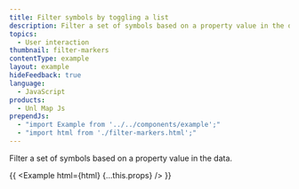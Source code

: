 ```yaml
---
title: Filter symbols by toggling a list
description: Filter a set of symbols based on a property value in the data.
topics:
  - User interaction
thumbnail: filter-markers
contentType: example
layout: example
hideFeedback: true
language:
  - JavaScript
products:
  - Unl Map Js
prependJs:
  - "import Example from '../../components/example';"
  - "import html from './filter-markers.html';"
---
```


Filter a set of symbols based on a property value in the data.

{{ <Example html={html} {...this.props} /> }}
